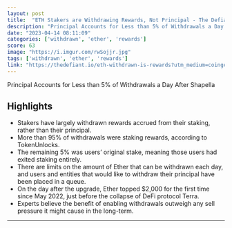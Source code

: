 ```yaml
---
layout: post
title:  "ETH Stakers are Withdrawing Rewards, Not Principal - The Defiant"
description: "Principal Accounts for Less than 5% of Withdrawals a Day After Shapella"
date: "2023-04-14 08:11:09"
categories: ['withdrawn', 'ether', 'rewards']
score: 63
image: "https://i.imgur.com/rwSojjr.jpg"
tags: ['withdrawn', 'ether', 'rewards']
link: "https://thedefiant.io/eth-withdrawn-is-rewards?utm_medium=coingecko&amp;utm_term=coingecko&amp;utm_content=coingecko&amp;utm_source=coingecko&amp;utm_campaign=coingecko"
---
```


Principal Accounts for Less than 5% of Withdrawals a Day After Shapella

## Highlights

- Stakers have largely withdrawn rewards accrued from their staking, rather than their principal.
- More than 95% of withdrawals were staking rewards, according to TokenUnlocks.
- The remaining 5% was users’ original stake, meaning those users had exited staking entirely.
- There are limits on the amount of Ether that can be withdrawn each day, and users and entities that would like to withdraw their principal have been placed in a queue.
- On the day after the upgrade, Ether topped $2,000 for the first time since May 2022, just before the collapse of DeFi protocol Terra.
- Experts believe the benefit of enabling withdrawals outweigh any sell pressure it might cause in the long-term.

---

